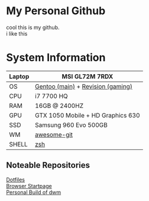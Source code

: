 # My Personal Github

cool this is my github. \
i like this
# System Information
| Laptop | MSI GL72M 7RDX |
| ----------- | ----------- |
| OS | [Gentoo (main)](https://gentoo.org) + [Revision (gaming)](https://sites.google.com/view/meetrevision) |
| CPU | i7 7700 HQ |
| RAM | 16GB @ 2400HZ |
| GPU | GTX 1050 Mobile + HD Graphics 630 | 
| SSD | Samsung 960 Evo 500GB | 
| WM | [awesome-git](https://github.com/awesomeWM/awesome)| 
| SHELL | [zsh](https://github.com/zsh-users/zsh) |
## Noteable Repositories
[Dotfiles](https://github.com/rethinkingrn/dotfiles) \
[Browser Startpage](https://github.com/rethinkingrn/startpage) \
[Personal Build of dwm](https://github.com/rethinkingrn/dwm-flexipatch)

